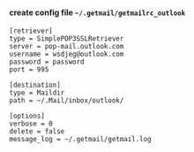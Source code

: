 #### create config file `~/.getmail/getmailrc_outlook`

```
[retriever]
type = SimplePOP3SSLRetriever
server = pop-mail.outlook.com
username = wsdjeg@outlook.com
password = password
port = 995

[destination]
type = Maildir
path = ~/.Mail/inbox/outlook/

[options]
verbose = 0
delete = false
message_log = ~/.getmail/getmail.log
```
